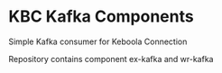 # KBC Kafka Components

Simple Kafka consumer for Keboola Connection

Repository contains component ex-kafka and wr-kafka